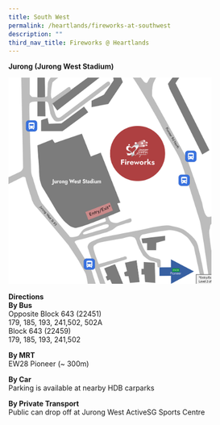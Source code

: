 ```yaml
---
title: South West
permalink: /heartlands/fireworks-at-southwest
description: ""
third_nav_title: Fireworks @ Heartlands
---
```

**Jurong (Jurong West Stadium)** 
<p><img style="width:80%!important;" src="/images/Jurong-FW.jpg" alt="" /></p>

**Directions**<br>
**By Bus**<br>
Opposite Block 643 (22451)<br>
179, 185, 193, 241,502, 502A<br>
Block 643 (22459)<br>
179, 185, 193, 241,502



**By MRT**<br>
EW28 Pioneer (~ 300m)

**By Car**<br>
Parking is available at nearby HDB carparks

**By Private Transport**<br>
Public can drop off at Jurong West ActiveSG Sports Centre